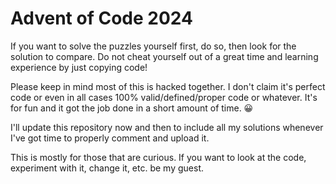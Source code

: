 # Advent of Code 2024
If you want to solve the puzzles yourself first, do so, then look for the solution to compare. Do not cheat yourself out of a great time and learning experience by just copying code!

Please keep in mind most of this is hacked together. I don't claim it's perfect code or even in all cases 100% valid/defined/proper code or whatever. It's for fun and it got the job done in a short amount of time. 😀

I'll update this repository now and then to include all my solutions whenever I've got time to properly comment and upload it.

This is mostly for those that are curious. If you want to look at the code, experiment with it, change it, etc. be my guest.
